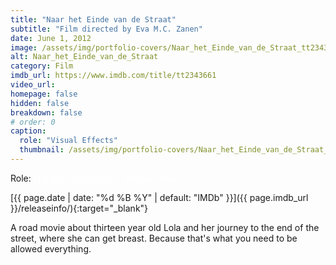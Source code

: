 ```yaml
---
title: "Naar het Einde van de Straat"
subtitle: "Film directed by Eva M.C. Zanen"
date: June 1, 2012
image: /assets/img/portfolio-covers/Naar_het_Einde_van_de_Straat_tt2343661.webp
alt: Naar_het_Einde_van_de_Straat
category: Film
imdb_url: https://www.imdb.com/title/tt2343661
video_url: 
homepage: false
hidden: false
breakdown: false
# order: 0
caption:
  role: "Visual Effects"
  thumbnail: /assets/img/portfolio-covers/Naar_het_Einde_van_de_Straat_tt2343661.webp
---
```

Role: <span style="color:white">{{ page.caption.role | default: "N/A" }}</span>

[{{ page.date | date: "%d %B %Y" | default: "IMDb" }}]({{ page.imdb_url }}/releaseinfo/){:target="_blank"}

A road movie about thirteen year old Lola and her journey to the end of the street, where she can get breast. Because that's what you need to be allowed everything.
